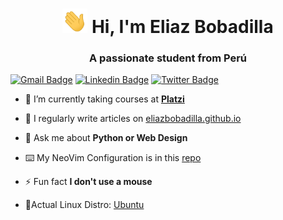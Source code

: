 <h1 align="center"><img src="https://raw.githubusercontent.com/ABSphreak/ABSphreak/master/gifs/Hi.gif" width="40px" />     Hi, I'm Eliaz Bobadilla</h1>
<h3 align="center">A passionate student from Perú</h3>	<p align="center">


[![Gmail Badge](https://img.shields.io/badge/-eliaz.bobadilladev@gmail.com-c14438?style=flat&logo=Gmail&logoColor=white&link=mailto:eliaz.bobadilladev@gmail.com)](mailto:eliaz.bobadilladev@gmail.com) 
[![Linkedin Badge](https://img.shields.io/badge/-EliazBobadilla-0072b1?style=flat&logo=Linkedin&logoColor=white&link=https://www.linkedin.com/in/EliazNobadilla/)](https://www.linkedin.com/in/eliazbobadilla/) [![Twitter Badge](https://img.shields.io/badge/-@EliazBobadilla-00acee?style=flat&logo=twitter&logoColor=white&link=https://twitter.com/@EliazBobadilla/)](https://www.twitter.com/@EliazBobadilla/) 

- 🌱 I’m currently taking courses at [**Platzi**](https://platzi.com)	

- 📝 I regularly write articles on [eliazbobadilla.github.io](https://eliazbobadilla.github.io/)	

- 💬 Ask me about **Python or Web Design**	

- ⌨️ My NeoVim Configuration is in this [repo](https://github.com/EliazBobadilla/MyNeoVimConfiguration)

- ⚡ Fun fact **I don't use a mouse**	

- 🐧Actual Linux Distro: [Ubuntu](https://ubuntu.com/download/desktop)


